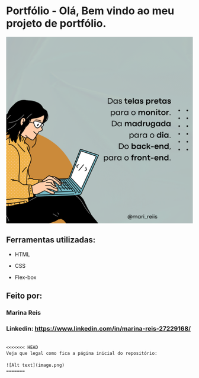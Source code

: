 # Portfólio - Olá, Bem vindo ao meu projeto de portfólio.

![image](https://github.com/marireis/portifolio-mreis/blob/main/assets/image.png?raw=true)

## Ferramentas utilizadas:

* HTML

* CSS

* Flex-box

## Feito por:

### Marina Reis

### Linkedin: https://www.linkedin.com/in/marina-reis-27229168/

```

<<<<<<< HEAD
Veja que legal como fica a página inicial do repositório:

![Alt text](image.png)
=======
